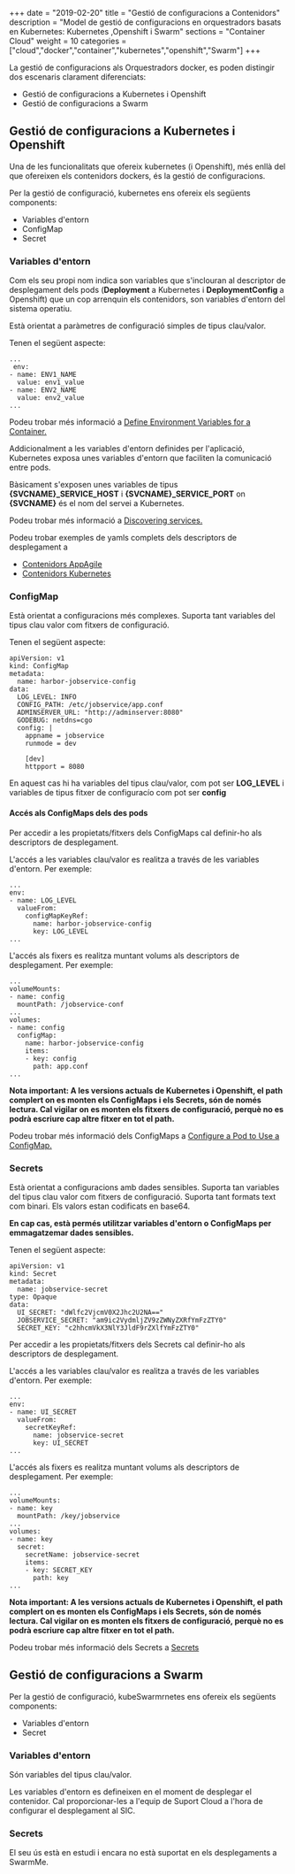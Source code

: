 +++
date        = "2019-02-20"
title       = "Gestió de configuracions a Contenidors"
description = "Model de gestió de configuracions en orquestradors basats en Kubernetes: Kubernetes ,Openshift i Swarm"
sections    = "Container Cloud"
weight      = 10
categories  = ["cloud","docker","container","kubernetes","openshift","Swarm"]
+++

La gestió de configuracions als Orquestradors docker, es poden distingir dos escenaris clarament diferenciats:

- Gestió de configuracions a Kubernetes i Openshift
- Gestió de configuracions a Swarm

## Gestió de configuracions a Kubernetes i Openshift

Una de les funcionalitats que ofereix kubernetes (i Openshift), més enllà del que ofereixen els contenidors dockers, és la gestió de configuracions.

Per la gestió de configuració, kubernetes ens ofereix els següents components:

- Variables d'entorn
- ConfigMap
- Secret

### Variables d'entorn

Com els seu propi nom indica son variables que s'inclouran al descriptor de desplegament dels pods (**Deployment** a Kubernetes i **DeploymentConfig** a Openshift) que un cop arrenquin els contenidors, son variables d'entorn del sistema operatiu.

Està orientat a paràmetres de configuració simples de tipus clau/valor.

Tenen el següent aspecte:
```
...
 env:
- name: ENV1_NAME
  value: env1_value
- name: ENV2_NAME
  value: env2_value
...          
```
Podeu trobar més informació a [Define Environment Variables for a Container.](https://kubernetes.io/docs/tasks/inject-data-application/define-environment-variable-container/)

Addicionalment a les variables d'entorn definides per l'aplicació, Kubernetes exposa unes variables d'entorn que faciliten la comunicació entre pods.

Bàsicament s'exposen unes variables de tipus **{SVCNAME}_SERVICE_HOST** i **{SVCNAME}_SERVICE_PORT** on **{SVCNAME}** és el nom del servei a Kubernetes.

Podeu trobar més informació a [Discovering services.](https://kubernetes.io/docs/concepts/services-networking/service/#discovering-services)

Podeu trobar exemples de yamls complets dels descriptors de desplegament a 
- [Contenidors AppAgile](https://canigo.ctti.gencat.cat/cloud/contenidors_appagile/)
- [Contenidors Kubernetes](https://canigo.ctti.gencat.cat/cloud/contenidors_kubernetes/)

### ConfigMap

Està orientat a configuracions més complexes. Suporta tant variables del tipus clau valor com fitxers de configuració.

Tenen el següent aspecte:

```
apiVersion: v1
kind: ConfigMap
metadata:
  name: harbor-jobservice-config
data:
  LOG_LEVEL: INFO
  CONFIG_PATH: /etc/jobservice/app.conf
  ADMINSERVER_URL: "http://adminserver:8080"
  GODEBUG: netdns=cgo
  config: |
    appname = jobservice
    runmode = dev
    
    [dev]
    httpport = 8080
```

En aquest cas hi ha variables del tipus clau/valor, com pot ser **LOG_LEVEL** i variables de tipus fitxer de configuracío com pot ser **config**

#### Accés als ConfigMaps dels des pods

Per accedir a les propietats/fitxers dels ConfigMaps cal definir-ho als descriptors de desplegament.

L'accés a les variables clau/valor es realitza a través de les variables d'entorn. Per exemple:

```
...
env:
- name: LOG_LEVEL
  valueFrom:
    configMapKeyRef:
      name: harbor-jobservice-config
      key: LOG_LEVEL
...
```

L'accés als fixers es realitza muntant volums als descriptors de desplegament. Per exemple:

```
...
volumeMounts:
- name: config
  mountPath: /jobservice-conf
...
volumes:
- name: config
  configMap:
    name: harbor-jobservice-config
    items:
    - key: config
      path: app.conf
...
```

**Nota important: A les versions actuals de Kubernetes i  Openshift, el path complert on es monten els ConfigMaps i els Secrets, són de només lectura. Cal vigilar on es monten els fitxers de configuració, perquè no es podrà escriure cap altre fitxer en tot el path.**


Podeu trobar més informació dels ConfigMaps a [Configure a Pod to Use a ConfigMap.](https://kubernetes.io/docs/tasks/configure-pod-container/configure-pod-configmap/)



### Secrets

Està orientat a configuracions amb dades sensibles. Suporta tan variables del tipus clau valor com fitxers de configuració. Suporta tant formats text com binari.
Els valors estan codificats en base64.

**En cap cas, està permés utilitzar variables d'entorn o ConfigMaps per emmagatzemar dades sensibles.**

Tenen el següent aspecte:

```
apiVersion: v1
kind: Secret
metadata:
  name: jobservice-secret
type: Opaque
data:
  UI_SECRET: "dWlfc2VjcmV0X2Jhc2U2NA=="
  JOBSERVICE_SECRET: "am9ic2VydmljZV9zZWNyZXRfYmFzZTY0"
  SECRET_KEY: "c2hhcmVkX3NlY3JldF9rZXlfYmFzZTY0"
  ```

Per accedir a les propietats/fitxers dels Secrets cal definir-ho als descriptors de desplegament.

L'accés a les variables clau/valor es realitza a través de les variables d'entorn. Per exemple:

```
...
env:
- name: UI_SECRET
  valueFrom:
    secretKeyRef:
      name: jobservice-secret
      key: UI_SECRET
...
```

L'accés als fixers es realitza muntant volums als descriptors de desplegament. Per exemple:

```
...
volumeMounts:
- name: key
  mountPath: /key/jobservice
...
volumes:
- name: key
  secret:
    secretName: jobservice-secret
    items:
    - key: SECRET_KEY
      path: key  
...
```

**Nota important: A les versions actuals de Kubernetes i  Openshift, el path complert on es monten els ConfigMaps i els Secrets, són de només lectura. Cal vigilar on es monten els fitxers de configuració, perquè no es podrà escriure cap altre fitxer en tot el path.**

Podeu trobar més informació dels Secrets a [Secrets](https://kubernetes.io/docs/concepts/configuration/secret/)


## Gestió de configuracions a Swarm

Per la gestió de configuració, kubeSwarmrnetes ens ofereix els següents components:

- Variables d'entorn
- Secret

### Variables d'entorn

Són variables del tipus clau/valor.

Les variables d'entorn es defineixen en el moment de desplegar el contenidor.
Cal proporcionar-les a l'equip de Suport Cloud a l'hora de configurar el desplegament al SIC.

### Secrets

El seu ús està en estudi i encara no està suportat en els desplegaments a SwarmMe.